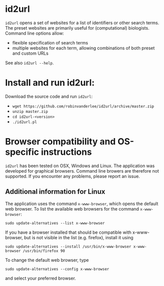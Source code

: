 # id2url

`id2url` opens a set of websites for a list of identifiers or other search
terms. The preset websites are primarily useful for (computational) biologists. Command line
options allow:
* flexible specification of search terms
* multiple websites for each term, allowing combinations of both preset and custom URLs

See also `id2url --help`.

# Install and run id2url:

Download the source code and run `id2url`:
* `wget https://github.com/robinvanderlee/id2url/archive/master.zip`
* `unzip master.zip`
* `cd id2url-<version>`
* `./id2url.pl`

# Browser compatibility and OS-specific instructions

`id2url` has been tested on OSX, Windows and Linux. The application was
developed for graphical browsers. Command line browers are therefore
not supported. If you encounter any problems, please report an issue.

## Additional information for Linux

The application uses the command `x-www-browser`, which opens the default web
browser.
To list the available web browsers for the command `x-www-browser`:
```
sudo update-alternatives --list x-www-browser
```
If you have a browser installed that should be compatible with x-www-browser,
but is not visible in the list (e.g. firefox), install it using
```
sudo update-alternatives --install /usr/bin/x-www-browser x-www-browser /usr/bin/firefox 90
```
To change the default web browser, type
```
sudo update-alternatives --config x-www-browser
```
and select your preferred browser.

